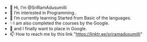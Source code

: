 - 👋 Hi, I’m @SriRamAdusumilli
- 👀 I’m interested in Programming..
- 🌱 I’m currently learning Started from Basic of the languages.
- ✨I am also completed the courses by the Google.
- 🎡 and I finally want to place in Google.
- 📫 How to reach me by this link "https://linktr.ee/sriramadusumilli"

<!---
SriRamAdusumilli/SriRamAdusumilli is a ✨ special ✨ repository because its `README.md` (this file) appears on your GitHub profile.
You can click the Preview link to take a look at your changes.
--->
